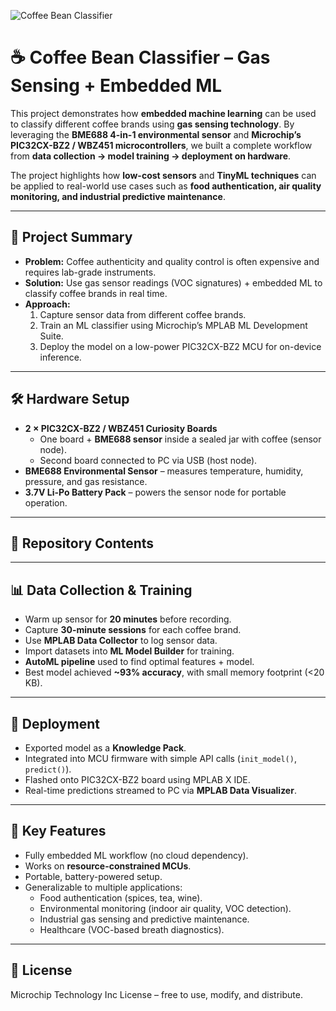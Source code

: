 ![Coffee Bean Classifier](./coffee_ml_banner.png)

# ☕ Coffee Bean Classifier – Gas Sensing + Embedded ML  

This project demonstrates how **embedded machine learning** can be used to classify different coffee brands using **gas sensing technology**. By leveraging the **BME688 4-in-1 environmental sensor** and **Microchip’s PIC32CX-BZ2 / WBZ451 microcontrollers**, we built a complete workflow from **data collection → model training → deployment on hardware**.  

The project highlights how **low-cost sensors** and **TinyML techniques** can be applied to real-world use cases such as **food authentication, air quality monitoring, and industrial predictive maintenance**.  

---

## 🔎 Project Summary
- **Problem:** Coffee authenticity and quality control is often expensive and requires lab-grade instruments.  
- **Solution:** Use gas sensor readings (VOC signatures) + embedded ML to classify coffee brands in real time.  
- **Approach:**  
  1. Capture sensor data from different coffee brands.  
  2. Train an ML classifier using Microchip’s MPLAB ML Development Suite.  
  3. Deploy the model on a low-power PIC32CX-BZ2 MCU for on-device inference.  

---

## 🛠️ Hardware Setup
- **2 × PIC32CX-BZ2 / WBZ451 Curiosity Boards**  
  - One board + **BME688 sensor** inside a sealed jar with coffee (sensor node).  
  - Second board connected to PC via USB (host node).  
- **BME688 Environmental Sensor** – measures temperature, humidity, pressure, and gas resistance.  
- **3.7V Li-Po Battery Pack** – powers the sensor node for portable operation.  

---

## 📂 Repository Contents


---

## 📊 Data Collection & Training
- Warm up sensor for **20 minutes** before recording.  
- Capture **30-minute sessions** for each coffee brand.  
- Use **MPLAB Data Collector** to log sensor data.  
- Import datasets into **ML Model Builder** for training.  
- **AutoML pipeline** used to find optimal features + model.  
- Best model achieved **~93% accuracy**, with small memory footprint (<20 KB).  

---

## 🤖 Deployment
- Exported model as a **Knowledge Pack**.  
- Integrated into MCU firmware with simple API calls (`init_model()`, `predict()`).  
- Flashed onto PIC32CX-BZ2 board using MPLAB X IDE.  
- Real-time predictions streamed to PC via **MPLAB Data Visualizer**.  

---

## 🌟 Key Features
- Fully embedded ML workflow (no cloud dependency).  
- Works on **resource-constrained MCUs**.  
- Portable, battery-powered setup.  
- Generalizable to multiple applications:  
  - Food authentication (spices, tea, wine).  
  - Environmental monitoring (indoor air quality, VOC detection).  
  - Industrial gas sensing and predictive maintenance.  
  - Healthcare (VOC-based breath diagnostics).  

---

## 📜 License
Microchip Technology Inc License – free to use, modify, and distribute.  

